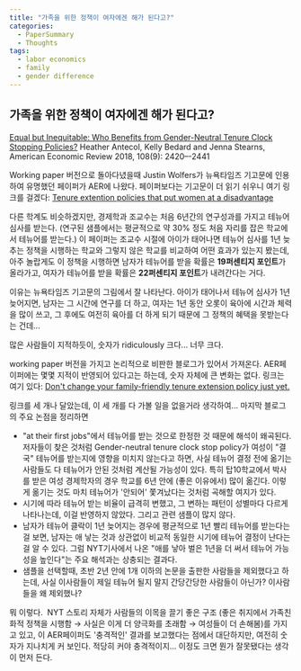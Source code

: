 ```yaml
---
title: "가족을 위한 정책이 여자에겐 해가 된다고?"
categories:
  - PaperSummary
  - Thoughts
tags:
  - labor economics
  - family
  - gender difference
---
```


## 가족을 위한 정책이 여자에겐 해가 된다고?

[Equal but Inequitable: Who Benefits from Gender-Neutral Tenure Clock Stopping Policies?](https://pubs.aeaweb.org/doi/pdfplus/10.1257/aer.20160613)
Heather Antecol, Kelly Bedard and Jenna Stearns, American Economic Review 2018, 108(9): 2420–-2441

Working paper 버전으로 돌아다녔을때 Justin Wolfers가 뉴욕타임즈 기고문에 인용하여 유명했던 페이퍼가 AER에 나왔다. 페이퍼보다는 기고문이 더 읽기 쉬우니 여기 링크를 걸겠다: 
<a href="https://www.nytimes.com/2016/06/26/business/tenure-extension-policies-that-put-women-at-a-disadvantage.html" target="_blank">Tenure extention policies that put women at a disadvantage</a>

다른 학계도 비슷하겠지만, 경제학과 조교수는 처음 6년간의 연구성과를 가지고 테뉴어 심사를 받는다. (연구된 샘플에서는 평균적으로 약 30% 정도 처음 자리를 잡은 학교에서 테뉴어를 받는다.) 이 페이퍼는 조교수 시절에 아이가 태어나면 테뉴어 심사를 1년 늦추는 정책을 시행하는 학교와 그렇지 않은 학교를 비교하여 어떤 효과가 있는지 봤는데, 아주 놀랍게도 이 정책을 시행하면 남자가 테뉴어를 받을 확률은 **19퍼센티지 포인트**가 올라가고, 여자가 테뉴어를 받을 확률은 **22퍼센티지 포인트**가 내려간다는 거다.

이유는 뉴욕타임즈 기고문의 그림에서 잘 나타난다. 아이가 태어나서 테뉴어 심사가 1년 늦어지면, 남자는 그 시간에 연구를 더 하고, 여자는 1년 동안 오롯이 육아에 시간과 체력을 많이 쓰고, 그 후에도 여전히 육아를 더 하게 되기 때문에 그 정책의 혜택을 못받는다는 건데...

많은 사람들이 지적하듯이, 숫자가 ridiculously 크다... 너무 크다.

working paper 버전을 가지고 논리적으로 비판한 블로그가 있어서 가져온다. AER페이퍼에는 몇몇 지적이 반영되어 있다고는 하는데, 숫자 자체에 큰 변화는 없다. 링크는 여기 있다: <a href="https://thehardestscience.com/2016/06/28/dont-change-your-family-friendly-tenure-extension-policy-just-yet/" target="_blank">Don't change your family-friendly tenure extension policy just yet.</a>

링크를 세 개나 달았는데, 이 세 개를 다 가볼 일을 없을거라 생각하여... 마지막 블로그의 주요 논점을 정리하면

- "at their first jobs"에서 테뉴어를 받는 것으로 한정한 것 때문에 해석이 왜곡된다. 저자들이 찾은 것처럼 Gender-neutral tenure clock stop policy가 여성이 "결국" 테뉴어를 받는지에 영향을 미치지 않는다고 하면, 사실 테뉴어 결정 전에 옮기는 사람들도 다 테뉴어가 안된 것처럼 계산될 가능성이 있다. 특히 탑10학교에서 박사를 받은 여성 경제학자의 경우 학교를 6년 안에 (좋은 이유에서) 많이 옮긴다. 이렇게 옮기는 것도 마치 테뉴어가 '안되어' 쫓겨났다는 것처럼 곡해할 여지가 있다.
- 시기에 따라 테뉴어 받는 비율이 급격히 변했고, 그 변하는 패턴이 성별마다 다르게 나타나는데, 이걸 반영하지 않았다. 그리고 관련 샘플이 많지 않다.
- 남자가 테뉴어 클락이 1년 늦어지는 경우에 평균적으로 1년 빨리 테뉴어를 받는다는 걸 보면, 남자는 애 낳는 것과 상관없이 비교적 동일한 시기에 테뉴어 결정이 난다는 걸 알 수 있다. 그럼 NYT기사에서 나온 "애를 낳아 벌은 1년을 더 써서 테뉴어 가능성을 높인다"는 주요 해석과는 상충되는 결과다.
- 샘플을 선택할때, 초반 2년 안에 1개 이하의 논문을 출판한 사람들을 제외했다고 하는데, 사실 이사람들이 제일 테뉴어 될지 말지 간당간당한 사람들이 아닌가? 이사람들을 왜 제외했나?

뭐 이렇다.  NYT 스토리 자체가 사람들의 이목을 끌기 좋은 구조 (좋은 취지에서 가족친화적 정책을 시행함 &rarr; 사실은 이게 더 양극화를 초래함 &rarr; 여성들이 더 손해봄)를 가지고 있고, 이 AER페이퍼도 '충격적인' 결과를 보고했다는 점에서 대단하지만, 여전히 숫자가 지나치게 커 보인다. 적당히 커야 충격적이지... 이정도 크면 뭔가 잘못됐다는 생각이 먼저 든다.
